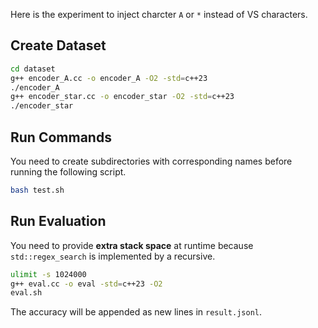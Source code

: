 Here is the experiment to inject charcter `A` or `*` instead of VS characters.

## Create Dataset

```bash
cd dataset
g++ encoder_A.cc -o encoder_A -O2 -std=c++23
./encoder_A
g++ encoder_star.cc -o encoder_star -O2 -std=c++23
./encoder_star
```

## Run Commands

You need to create subdirectories with corresponding names before running the following script.

```bash
bash test.sh
```

## Run Evaluation

You need to provide **extra stack space** at runtime because `std::regex_search` is implemented by a recursive.

```bash
ulimit -s 1024000
g++ eval.cc -o eval -std=c++23 -O2
eval.sh
```

The accuracy will be appended as new lines in `result.jsonl`.